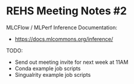# REHS Meeting Notes #2

MLCFlow / MLPerf Inference Documentation:
- https://docs.mlcommons.org/inference/

TODO:
- Send out meeting invite for next week at 11AM
- Conda example job scripts
- Singualrity example job scripts
